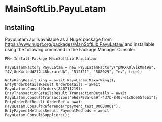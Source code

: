 # MainSoftLib.PayuLatam


## Installing
PayuLatam api is available as a Nuget package from https://www.nuget.org/packages/MainSoftLib.PayuLatam/ and installable using the following command in the Package Manager Console:
```
PM> Install-Package MainSoftLib.PayuLatam
```

```
PayuLatamFactory PayuLatam = new PayuLatamFactory("pRRXKOl8ikMmt9u", "4Vj8eK4rloUd272L48hsrarnUA", "512321", "508029", "es", true);

EntyPingResult Ping = await PayuLatam.MakerPing();
EntyOrderDetailsResult OrderDetails = await PayuLatam.ConsultOrders(840711219);
EntyTransactionDetailsResult TransactionDetails = await PayuLatam.ConsultTransaction("e6d7793a-6a9f-437b-8401-e1c8de55f6b1");
EntyOrderRefResult OrderRef = await PayuLatam.ConsultReference("payment_test_00000001");
EntyPaymentMethodsResult PaymentMethods = await PayuLatam.ConsultSuppliers();
```
